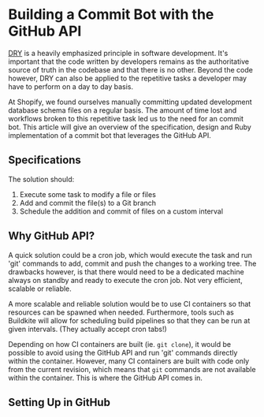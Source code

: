 # Building a Commit Bot with the GitHub API

[DRY](https://en.wikipedia.org/wiki/Don%27t_repeat_yourself) is a heavily emphasized principle in software development. It's important that the code written by developers remains as the authoritative source of truth in the codebase and that there is no other. Beyond the code however, DRY can also be applied to the repetitive tasks a developer may have to perform on a day to day basis.

At Shopify, we found ourselves manually committing updated development database schema files on a regular basis. The amount of time lost and workflows broken to this repetitive task led us to the need for an commit bot. This article will give an overview of the specification, design and Ruby implementation of a commit bot that leverages the GitHub API.

## Specifications

The solution should:
1) Execute some task to modify a file or files
2) Add and commit the file(s) to a Git branch
3) Schedule the addition and commit of files on a custom interval

## Why GitHub API?

A quick solution could be a cron job, which would execute the task and run 'git' commands to add, commit and push the changes to a working tree. The drawbacks however, is that there would need to be a dedicated machine always on standby and ready to execute the cron job. Not very efficient, scalable or reliable.

A more scalable and reliable solution would be to use CI containers so that resources can be spawned when needed. Furthermore, tools such as Buildkite will allow for scheduling build pipelines so that they can be run at given intervals. (They actually accept cron tabs!)

Depending on how CI containers are built (ie. `git clone`), it would be possible to avoid using the GitHub API and run 'git' commands directly within the container. However, many CI containers are built with code only from the current revision, which means that `git` commands are not available within the container. This is where the GitHub API comes in.

## Setting Up in GitHub

